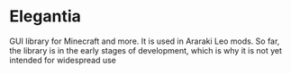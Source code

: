 # Elegantia

GUI library for Minecraft and more. It is used in Araraki Leo mods. So far, the library is in the early stages of development, which is why it is not yet intended for widespread use
